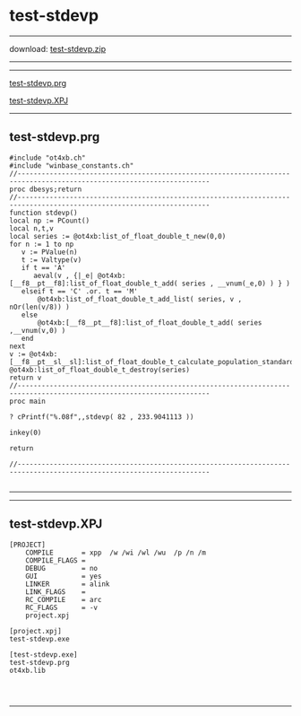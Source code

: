 # test-stdevp  
 
------ 
 
download: [test-stdevp.zip](test-stdevp.zip) 
 
 
------ 
          
 
------ 
 
 
[test-stdevp.prg](#test-stdevp.prg)   
 
[test-stdevp.XPJ](#test-stdevp.XPJ)   
 
------ 
 
## test-stdevp.prg  
       
``` 
#include "ot4xb.ch"
#include "winbase_constants.ch"
//----------------------------------------------------------------------------------------------------------------------
proc dbesys;return
//----------------------------------------------------------------------------------------------------------------------
function stdevp()
local np := PCount()
local n,t,v
local series := @ot4xb:list_of_float_double_t_new(0,0) 
for n := 1 to np
   v := PValue(n)
   t := Valtype(v)
   if t == 'A'
      aeval(v , {|_e| @ot4xb:[__f8__pt__f8]:list_of_float_double_t_add( series , __vnum(_e,0) ) } )
   elseif t == 'C' .or. t == 'M'
       @ot4xb:list_of_float_double_t_add_list( series, v , nOr(len(v/8)) )
   else
       @ot4xb:[__f8__pt__f8]:list_of_float_double_t_add( series ,__vnum(v,0) )
   end
next
v := @ot4xb:[__f8__pt__sl__sl]:list_of_float_double_t_calculate_population_standard_deviation(series,0,-1)
@ot4xb:list_of_float_double_t_destroy(series)
return v
//----------------------------------------------------------------------------------------------------------------------
proc main                                                 

? cPrintf("%.08f",,stdevp( 82 , 233.9041113 ))

inkey(0)
                                         
return 

//----------------------------------------------------------------------------------------------------------------------
       
``` 
       
------ 
 
------ 
 
## test-stdevp.XPJ  
       
``` 
[PROJECT]
    COMPILE       = xpp  /w /wi /wl /wu  /p /n /m
    COMPILE_FLAGS = 
    DEBUG         = no
    GUI           = yes
    LINKER        = alink
    LINK_FLAGS    =
    RC_COMPILE    = arc
    RC_FLAGS      = -v
    project.xpj

[project.xpj]
test-stdevp.exe

[test-stdevp.exe]
test-stdevp.prg
ot4xb.lib


       
``` 
       
------ 

